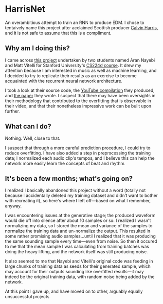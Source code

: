 # HarrisNet
An overambitious attempt to train an RNN to produce EDM. I chose to tentaively name this project after acclaimed
Scottish producer [Calvin Harris](https://en.wikipedia.org/wiki/Calvin_Harris), and it is not safe to assume that
this is a compliment.

## Why am I doing this?
I came across [this project](https://github.com/MattVitelli/GRUV) undertaken by two students named Aran Nayebi
and Matt Vitelli for Stanford University's [CS224d course](https://cs224d.stanford.edu/). It drew my attention
because I am interested in music as well as machine learning, and I decided to try to replicate their results
as an exercise to become acquainted with the recurrent neural network architecture.  

I took a look at their source code, the [YouTube compilation](https://www.youtube.com/watch?v=0VTI1BBLydE) they
produced, and [the paper](https://github.com/MattVitelli/GRUV) they wrote. I suspect that there may have been
oversights in their methodology that contributed to the overfitting that is observable in their video, and that
their nonetheless impressive work can be built upon further.


## What can I do?
Nothing. Well, close to that.  

I suspect that through a more careful prediction procedure, I could try to reduce overfitting. I have also added
a step in preprocessing the training data; I normalized each audio clip's tempos, and I believe this can help the
network more easily learn the concepts of beat and rhythm.

## It's been a few months; what's going on?
I realized I basically abandoned this project without a word (totally not because I accidentally deleted my training dataset and didn't want to bother with recreating it), so here's where I left off—based on what I remember, anyway.

I was encountering issues at the generative stage; the produced waveform would die off into silence after about 10 samples or so. I realized I wasn't normalizing my data, so I stored the mean and variance of the samples to normalize the training data and un-normalize the output. This resulted in some rather promising audio samples...until I realized that it was producing the same sounding sample every time—even from noise. So then it occured to me that the mean sample I was calculating from training batches was doing the heavy lifting, and the network itself was still producing noise.

It also seemed to me that Nayebi and Vitelli's original code was feeding in large chunks of training data as seeds for their generated sample, which may account for their outputs sounding like overfitted results—it may indeed be the original training data, with random noise being added by the network.

At this point I gave up, and have moved on to other, arguably equally unsuccessful projects.
